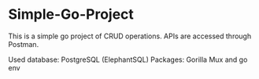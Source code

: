 # Simple-Go-Project

This is a simple go project of CRUD operations. APIs are accessed through Postman.

Used database: PostgreSQL (ElephantSQL)
Packages: Gorilla Mux and go env
